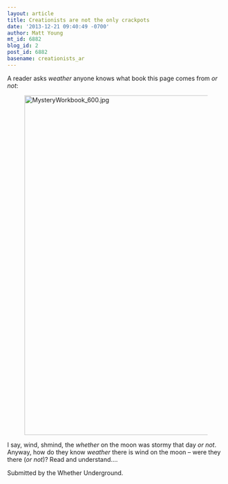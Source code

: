 ```yaml
---
layout: article
title: Creationists are not the only crackpots
date: '2013-12-21 09:40:49 -0700'
author: Matt Young
mt_id: 6882
blog_id: 2
post_id: 6882
basename: creationists_ar
---
```

A reader asks _weather_ anyone knows what book this page comes from _or not_:

<figure>
<img src="/PT/uploads/2013/MysteryWorkbook_600.jpg" alt="MysteryWorkbook_600.jpg" width="600" height="786" />
<figcaption markdown="span">
</figcaption>
</figure>

I say, wind, shmind, the _whether_ on the moon was stormy that day _or not_. Anyway, how do they know _weather_ there is wind on the moon &ndash; were they there (_or not_)? Read and understand....

Submitted by the Whether Underground.
